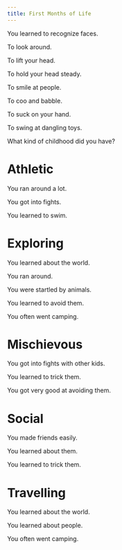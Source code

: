 ```yaml
---
title: First Months of Life
---
```


You learned to recognize faces. <Add stat="INT"></Add>

To look around. <Add stat="PER"></Add>

To lift your head. <Add stat="STR"></Add>

To hold your head steady. <Add stat="STA"></Add>

To smile at people. <Add stat="CHA"></Add>

To coo and babble.  <Add stat="COM"></Add>

To suck on your hand. <Add stat="DEX"></Add>

To swing at dangling toys. <Add stat="SPD"></Add>

<Prompt> What kind of childhood did you have? </Prompt>

<Choice label="Athletic">

# Athletic

<Add tag="childhood-athletic"></Add>

You ran around a lot. <Add skill="Athletics" value="15"> </Add> <Add stat="STA" value="2"> </Add>

You got into fights. <Add skill="Brawl" value="15"> </Add> <Add stat="STR" value="2"> </Add>

You learned to swim. <Add skill="Swim" value="15"> </Add> <Add stat="STA" value="2"> </Add>

</Choice>
<Choice label="Exploring">

# Exploring

<Add tag="childhood-exploring"></Add>

You learned about the world. <Add skill="Worldliness" value="15"> </Add> <Add stat="INT" value="2"> </Add>

You ran around. <Add skill="Athletics" value="5"> </Add> <Add stat="STA"> </Add>

You were startled by animals. <Add skill="Awareness" value="5"> </Add> <Add stat="PER"> </Add>

You learned to avoid them. <Add skill="Stealth" value="5"> </Add> <Add stat="DEX"> </Add>

You often went camping. <Add skill="Survival" value="15"> </Add> <Add stat="INT" value="2"> </Add>

</Choice>
<Choice label="Mischievous">

# Mischievous

<Add tag="childhood-mischievous"></Add>

You got into fights with other kids. <Add skill="Brawl" value="15"> </Add> <Add stat=STR value=2> </Add>

You learned to trick them. <Add skill="Guile" value="15"> </Add> <Add stat=CHA value=2> </Add>

You got very good at avoiding them. <Add skill="Stealth" value="15"> </Add> <Add stat=DEX value=2> </Add>

</Choice>
<Choice label="Social">

# Social

<Add tag="childhood-social"></Add>

You made friends easily. <Add skill=Charm value=15> </Add> <Add stat=CHA value=2> </Add>

You learned about them. <Add skill=Empathy value=15> </Add> <Add stat=COM value=2> </Add>

You learned to trick them. <Add skill="Guile" value=15> </Add> <Add stat=CHA value=2> </Add>

</Choice>
<Choice label=Travelling>

# Travelling

<Add tag="childhood-travelling"></Add>

You learned about the world. <Add skill="Worldliness" value=15> </Add> <Add stat="INT" value="2"> </Add>

You learned about people. <Add skill=Empathy value=15> </Add> <Add stat=COM value=2> </Add>

You often went camping. <Add skill="Survival" value=15> </Add> <Add stat="INT" value="2"> </Add>

</Choice>
